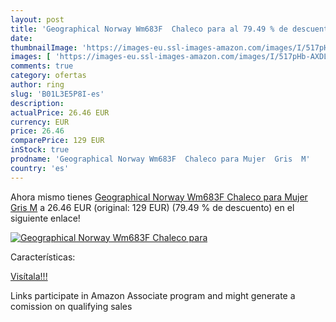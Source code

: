 ```yaml
---
layout: post
title: 'Geographical Norway Wm683F  Chaleco para al 79.49 % de descuento'
date: 
thumbnailImage: 'https://images-eu.ssl-images-amazon.com/images/I/517pHb-AXDL._SL200_.jpg'
images: [ 'https://images-eu.ssl-images-amazon.com/images/I/517pHb-AXDL._SL200_.jpg' ]
comments: true
category: ofertas
author: ring
slug: 'B01L3E5P8I-es'
description:
actualPrice: 26.46 EUR
currency: EUR
price: 26.46
comparePrice: 129 EUR
inStock: true
prodname: 'Geographical Norway Wm683F  Chaleco para Mujer  Gris  M'
country: 'es'
---
```


Ahora mismo tienes [Geographical Norway Wm683F  Chaleco para Mujer  Gris  M](https://www.amazon.es/dp/B01L3E5P8I/?tag=tolees-21) a 26.46 EUR (original: 129 EUR) (79.49 %  de descuento) en el siguiente enlace!

[![Geographical Norway Wm683F  Chaleco para](https://images-eu.ssl-images-amazon.com/images/I/517pHb-AXDL._SL200_.jpg)](https://www.amazon.es/dp/B01L3E5P8I/?tag=tolees-21)

Características:


[Visítala!!!](https://www.amazon.es/dp/B01L3E5P8I/?tag=tolees-21)

Links participate in Amazon Associate program and might generate a comission on qualifying sales
